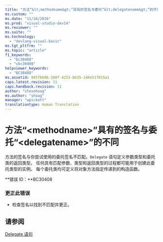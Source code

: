 ```yaml
---
title: "方法“&lt;methodname&gt;”具有的签名与委托“&lt;delegatename&gt;”的不同 | Microsoft Docs"
ms.custom: ""
ms.date: "11/16/2016"
ms.prod: "visual-studio-dev14"
ms.reviewer: ""
ms.suite: ""
ms.technology: 
  - "devlang-visual-basic"
ms.tgt_pltfrm: ""
ms.topic: "article"
f1_keywords: 
  - "bc30408"
  - "vbc30408"
helpviewer_keywords: 
  - "BC30408"
ms.assetid: 845f6686-388f-4253-b635-146e517015a1
caps.latest.revision: 11
caps.handback.revision: 11
author: "stevehoag"
ms.author: "shoag"
manager: "wpickett"
translationtype: Human Translation
---
```

# 方法“&lt;methodname&gt;”具有的签名与委托“&lt;delegatename&gt;”的不同
方法的签名与你尝试使用的委托签名不匹配。`Delegate` 语句定义参数类型和委托类的返回类型。 任何具有匹配参数、类型和返回类型的过程都可能用于创建此委托类型的实例。 每个委托类均可定义将对象方法指定传递到的构造函数。  
  
 **错误 ID：**BC30408  
  
### 更正此错误  
  
-   检查签名以找到不匹配并更正。  
  
## 请参阅  
 [Delegate 语句](../../visual-basic/language-reference/statements/delegate-statement.md)